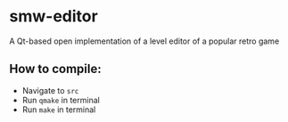 # smw-editor
A Qt-based open implementation of a level editor of a popular retro game

## How to compile:
- Navigate to `src`
- Run `qmake` in terminal
- Run `make` in terminal
